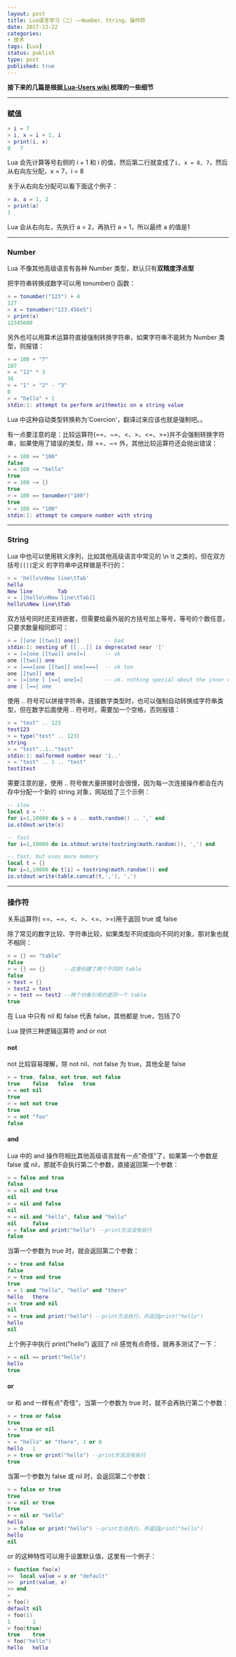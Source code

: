 ```yaml
---
layout: post
title: Lua语言学习（二）——Number、String、操作符
date: 2017-12-22
categories:
- 技术
tags: [Lua]
status: publish
type: post
published: true
---
```


**接下来的几篇是根据[ Lua-Users wiki ](http://lua-users.org/wiki/TutorialDirectory)梳理的一些细节**

---

### 赋值

```lua
> i = 7
> i, x = i + 1, i
> print(i, x)
8   7
```

Lua 会先计算等号右侧的 i + 1 和 i 的值，然后第二行就变成了```i, x = 8, 7```，然后从右向左分配，x = 7，i = 8

关于从右向左分配可以看下面这个例子：

```lua
> a, a = 1, 2
> print(a)
1
```

Lua 会从右向左，先执行 a = 2，再执行 a = 1，所以最终 a 的值是1

---

### Number

Lua 不像其他高级语言有各种 Number 类型，默认只有**双精度浮点型**

把字符串转换成数字可以用 tonumber() 函数：

```lua
> = tonumber("123") + 4
127
> x = tonumber("123.456e5")
> print(x)
12345600
```

另外也可以用算术运算符直接强制转换字符串，如果字符串不能转为 Number 类型，则报错：

```lua
> = 100 + "7"
107
> = "12" * 3
36
> = "1" + "2" - "3"
0
> = "hello" + 1
stdin:1: attempt to perform arithmetic on a string value
```

Lua 中这种自动类型转换称为'Coercion'，翻译过来应该也就是强制吧。。

有一点要注意的是：比较运算符(==、\~=、<、>、<=、>=)并不会强制转换字符串，如果使用了错误的类型，除 ==、\~= 外，其他比较运算符还会抛出错误：

```lua
> = 100 == "100"
false
> = 100 ~= "hello"
true
> = 100 ~= {}
true
> = 100 == tonumber("100")
true
> = 100 <= "100"
stdin:1: attempt to compare number with string
```

---

### String

Lua 中也可以使用转义序列，比如其他高级语言中常见的 \n \t 之类的，但在双方括号`[[]]`定义
的字符串中这样做是不行的：

```lua
> = 'hello\nNew line\tTab'
hello
New line        Tab
> = [[hello\nNew line\tTab]]
hello\nNew line\tTab
```

双方括号同时还支持嵌套，但需要给最外层的方括号加上等号，等号的个数任意，只要求数量相同即可：

```lua
> = [[one [[two]] one]]        -- bad
stdin:1: nesting of [[...]] is deprecated near '['
> = [=[one [[two]] one]=]      -- ok
one [[two]] one
> = [===[one [[two]] one]===]  -- ok too
one [[two]] one
> = [=[one [ [==[ one]=]       -- ok. nothing special about the inner content.
one [ [==[ one
```

使用 .. 符号可以拼接字符串，连接数字类型时，也可以强制自动转换成字符串类型，但在数字后面使用 .. 符号时，需要加一个空格，否则报错：

```lua
> = "test" .. 123
test123
> = type("test" .. 123)
string
> = "test"..1.."test"
stdin:1: malformed number near '1..'
> = "test" .. 1 .. "test"
test1test
```

需要注意的是，使用 .. 符号做大量拼接时会很慢，因为每一次连接操作都会在内存中分配一个新的 string 对象，网站给了三个示例：

```lua
-- slow
local s = ''
for i=1,10000 do s = s .. math.random() .. ',' end
io.stdout:write(s)

-- fast
for i=1,10000 do io.stdout:write(tostring(math.random()), ',') end

-- fast, but uses more memory
local t = {}
for i=1,10000 do t[i] = tostring(math.random()) end
io.stdout:write(table.concat(t,','), ',')
```

---

### 操作符

关系运算符( ==、~=、<、>、<=、>=)用于返回 true 或 false

除了常见的数字比较、字符串比较，如果类型不同或指向不同的对象，那对象也就不相同：

```lua
> = {} == "table"
false
> = {} == {}      --这里创建了两个不同的 table
false
> test = {}
> test2 = test
> = test == test2 --两个对象引用的是同一个 table
true
```

在 Lua 中只有 nil 和 false 代表 false，其他都是 true，包括了0

Lua 提供三种逻辑运算符 and or not

#### not

not 比较容易理解，除 not nil、not false 为 true，其他全是 false

```lua
> = true, false, not true, not false
true    false   false   true
> = not nil
true
> = not not true
true
> = not "foo"
false
```

#### and

Lua 中的 and 操作符相比其他高级语言就有一点"奇怪"了，如果第一个参数是 false 或 nil，那就不会执行第二个参数，直接返回第一个参数：

```lua
> = false and true
false
> = nil and true
nil
> = nil and false
nil
> = nil and "hello", false and "hello"
nil     false
> = false and print("hello") --print方法没有执行
false
```

当第一个参数为 true 时，就会返回第二个参数：

```lua
> = true and false
false
> = true and true
true
> = 1 and "hello", "hello" and "there"
hello   there
> = true and nil
nil
> = true and print("hello") --print方法执行，并返回print("hello")
hello
nil
```

上个例子中执行 print("hello") 返回了 nil 感觉有点奇怪，就再多测试了一下：

```lua
> = nil == print("hello")
hello
true
```

#### or

or 和 and 一样有点"奇怪"，当第一个参数为 true 时，就不会再执行第二个参数：

```lua
> = true or false
true
> = true or nil
true
> = "hello" or "there", 1 or 0
hello   1
> = true or print("hello") --print方法没有执行
true
```

当第一个参数为 false 或 nil 时，会返回第二个参数：

```lua
> = false or true
true
> = nil or true
true
> = nil or "hello"
hello
> = false or print("hello") --print方法执行，并返回print("hello")
hello
nil
```

or 的这种特性可以用于设置默认值，这里有一个例子：

```lua
> function foo(x)
>>  local value = x or "default"
>>  print(value, x)
>> end
>
> foo()
default nil
> foo(1)
1       1
> foo(true)
true    true
> foo("hello")
hello   hello
```
